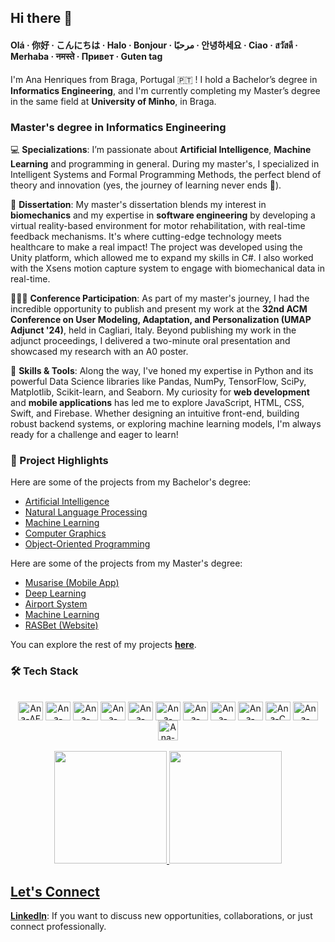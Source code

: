 ## Hi there 👋
#### Olá · 你好 · こんにちは · Halo · Bonjour · مرحبًا · 안녕하세요 · Ciao · สวัสดี · Merhaba · नमस्ते · Привет · Guten tag

I'm Ana Henriques from Braga, Portugal 🇵🇹 ! I hold a Bachelor’s degree in <b>Informatics Engineering</b>, and I'm currently completing my Master’s degree in the same field at <b>University of Minho</b>, in Braga.

### Master's degree in Informatics Engineering

💻 <b>Specializations</b>: I’m passionate about <b>Artificial Intelligence</b>, <b>Machine Learning</b> and programming in general. During my master's, I specialized in Intelligent Systems and Formal Programming Methods, the perfect blend of theory and innovation (yes, the journey of learning never ends 🚀).

🔬 <b>Dissertation</b>: My master's dissertation blends my interest in <b>biomechanics</b> and my expertise in <b>software engineering</b> by developing a virtual reality-based environment for motor rehabilitation, with real-time feedback mechanisms. It's where cutting-edge technology meets healthcare to make a real impact! The project was developed using the Unity platform, which allowed me to expand my skills in C#. I also worked with the Xsens motion capture system to engage with biomechanical data in real-time.

👩🏻‍🏫 <b>Conference Participation</b>: As part of my master's journey, I had the incredible opportunity to publish and present my work at the <b>32nd ACM Conference on User Modeling, Adaptation, and Personalization (UMAP Adjunct '24)</b>, held in Cagliari, Italy. Beyond publishing my work in the adjunct proceedings, I delivered a two-minute oral presentation and showcased my research with an A0 poster.

🔧 <b>Skills & Tools</b>: Along the way, I've honed my expertise in Python and its powerful Data Science libraries like Pandas, NumPy, TensorFlow, SciPy, Matplotlib, Scikit-learn, and Seaborn. My curiosity for <b>web development</b> and <b>mobile applications</b> has led me to explore JavaScript, HTML, CSS, Swift, and Firebase. Whether designing an intuitive front-end, building robust backend systems, or exploring machine learning models, I'm always ready for a challenge and eager to learn! 

### 🔗 Project Highlights

Here are some of the projects from my Bachelor's degree:

- [Artificial Intelligence](https://github.com/sailoring-rgb/projetoIA)
- [Natural Language Processing](https://github.com/sailoring-rgb/projetosPL)
- [Machine Learning](https://github.com/sailoring-rgb/projetoADI)
- [Computer Graphics](https://github.com/sailoring-rgb/projetoCG)
- [Object-Oriented Programming](https://github.com/sailoring-rgb/projetoDSS)

Here are some of the projects from my Master's degree:

- [Musarise (Mobile App)](https://github.com/sailoring-rgb/Musarise)
- [Deep Learning](https://github.com/sailoring-rgb/Music-Learning)
- [Airport System](https://github.com/parola05/Airport-System)
- [Machine Learning](https://github.com/sailoring-rgb/projetoDAA)
- [RASBet (Website)](https://github.com/sailoring-rgb/projetoRAS)

You can explore the rest of my projects [**here**](https://github.com/sailoring-rgb/PROJECTS).

<!--div style="border: none">
  <table style="border-collapse: collapse;">
    <tr style="border: none !important;padding: 5px;">
    <th style="border: none !important;padding: 5px;text-align:left;padding-left:10px;" align="left">
        <img src="https://user-images.githubusercontent.com/62114404/229944605-c6bbf0fa-93f9-4a23-967b-e90a245f0abb.gif" width="200" height="200">
    </th>
      <td style="border: none !important; padding: 5px;" align="left" width="1000">
        <p>👩🏻‍💻 &nbsp bachelor's degree in informatics engineering</p>
        <p>📚 &nbsp master student in informatics engineering @ UMinho</p>
        <p>🇵🇹 &nbsp born and raised in braga, portugal</p>
        &nbsp&nbsp&nbsp
        <table>
            <tr>
              <th>My Bachelor Degree</th>
              <th>My Master Degree</th>
            </tr>
            <tr>
              <td><a href="https://github.com/sailoring-rgb/PROJECTS/tree/main/Licenciatura">PROJECTS</a></td>
              <td><a href="https://github.com/sailoring-rgb/PROJECTS/tree/main/Mestrado">PROJECTS</a></td>
            </tr>
            <tr>
              <td><a href="https://github.com/sailoring-rgb/NOTES/tree/main/Licenciatura">NOTES</a></td>
              <td><a href="https://github.com/sailoring-rgb/NOTES/tree/main/Mestrado">NOTES</a></td>
            </tr>
        </table>
      </th>
    </tr>
  </table>
</div-->

<!--div align="right" style="display: inline_block">
  <img align="center" alt="Ana-AE" height="30" width="40" src="https://cdn.jsdelivr.net/gh/devicons/devicon/icons/aftereffects/aftereffects-original.svg" />
  <img align="center" alt="Ana-Java" height="30" width="40" src="https://cdn.jsdelivr.net/gh/devicons/devicon/icons/java/java-original.svg" />
  <img align="center" alt="Ana-Python" height="30" width="40" src="https://cdn.jsdelivr.net/gh/devicons/devicon/icons/python/python-original.svg" />
  <img align="center" alt="Ana-Swift" height="30" width="40" src="https://cdn.jsdelivr.net/gh/devicons/devicon/icons/swift/swift-original.svg" />
  <img align="center" alt="Ana-JavaScript" height="30" width="40" src="https://cdn.jsdelivr.net/gh/devicons/devicon/icons/javascript/javascript-original.svg" />
  <img align="center" alt="Ana-HTML" height="30" width="40" src="https://cdn.jsdelivr.net/gh/devicons/devicon/icons/html5/html5-original.svg" />
</div--> 

### 🛠️ Tech Stack

<br/>
<div align="center" style="display: inline_block">
  <img align="center" alt="Ana-AE" height="30" width="40" src="https://cdn.jsdelivr.net/gh/devicons/devicon/icons/aftereffects/aftereffects-original.svg" />
  <img align="center" alt="Ana-Java" height="30" width="40" src="https://cdn.jsdelivr.net/gh/devicons/devicon/icons/java/java-original.svg" />
  <img align="center" alt="Ana-Python" height="30" width="40" src="https://cdn.jsdelivr.net/gh/devicons/devicon/icons/python/python-original.svg" />
  <img align="center" alt="Ana-Swift" height="30" width="40" src="https://cdn.jsdelivr.net/gh/devicons/devicon/icons/swift/swift-original.svg" />
  <img align="center" alt="Ana-JavaScript" height="30" width="40" src="https://cdn.jsdelivr.net/gh/devicons/devicon/icons/javascript/javascript-original.svg" />
  <img align="center" alt="Ana-HTML" height="30" width="40" src="https://cdn.jsdelivr.net/gh/devicons/devicon/icons/html5/html5-original.svg" />
  <img align="center" alt="Ana-CSS" height="30" width="40" src="https://cdn.jsdelivr.net/gh/devicons/devicon/icons/css3/css3-original.svg" />
  <img align="center" alt="Ana-Salesforce" height="30" width="40" src="https://cdn.jsdelivr.net/gh/devicons/devicon/icons/salesforce/salesforce-original.svg" />
  <img align="center" alt="Ana-Pandas" height="30" width="40" src="https://cdn.jsdelivr.net/gh/devicons/devicon/icons/pandas/pandas-original.svg" />
  <img align="center" alt="Ana-C" height="30" width="40" src="https://cdn.jsdelivr.net/gh/devicons/devicon/icons/c/c-original.svg" />
  <img align="center" alt="Ana-Haskell" height="30" width="40" src="https://cdn.jsdelivr.net/gh/devicons/devicon/icons/haskell/haskell-original.svg" />
  <img align="center" alt="Ana-Prolog" height="32" width="32" src="https://user-images.githubusercontent.com/62114404/226121165-dfa377e1-5b2c-4869-8a59-2531f6d369e9.png"/>
</div> 

<br/>
<div align="center">
  <a href="https://github.com/sailoring-rgb">
  <img height="180em" src="https://github-readme-stats.vercel.app/api?username=sailoring-rgb&show_icons=true&theme=onedark&include_all_commits=true&count_private=true"/>
  <img height="180em" src="https://github-readme-stats.vercel.app/api/top-langs/?username=sailoring-rgb&hide=Roff,jupyter%20notebook,C%2B%2B&layout=compact&langs_count=7&theme=onedark"/>
</div>

## Let's Connect

<b>[LinkedIn](https://www.linkedin.com/in/ana-henriques-824805113/)</b>: If you want to discuss new opportunities, collaborations, or just connect professionally.

  
<!--div> 
  ![Snake animation](https://github.com/sailoring-rgb/sailoring-rgb/blob/output/github-contribution-grid-snake.svg)
</div-->
